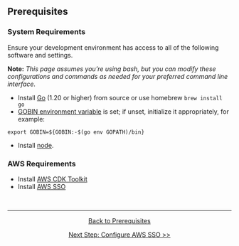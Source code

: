 ## Prerequisites

### System Requirements

Ensure your development environment has access to all of the following software and settings.

**Note:** *This page assumes you’re using bash, but you can modify these configurations and commands as needed for your preferred command line interface.*

- Install [Go](https://go.dev/dl/) (1.20 or higher) from source or use homebrew `brew install go`
- [GOBIN environment variable](https://pkg.go.dev/cmd/go#hdr-Environment_variables) is set; if unset, initialize it appropriately, for example:
```
export GOBIN=${GOBIN:-$(go env GOPATH)/bin}
```
- Install [node](https://nodejs.org/en/download).

### AWS Requirements

- Install [AWS CDK Toolkit](https://docs.aws.amazon.com/cdk/v2/guide/getting_started.html#getting_started_install)
- Install [AWS SSO](https://docs.aws.amazon.com/cli/latest/userguide/sso-configure-profile-token.html)

<br />

----

<p style="text-align: center;">
  <a href="./prerequisites.md">Back to Prerequisites</a>
</p>
<p style="text-align: center;">
  <a href="./aws-sso.md">Next Step: Configure AWS SSO >></a>
</p>
